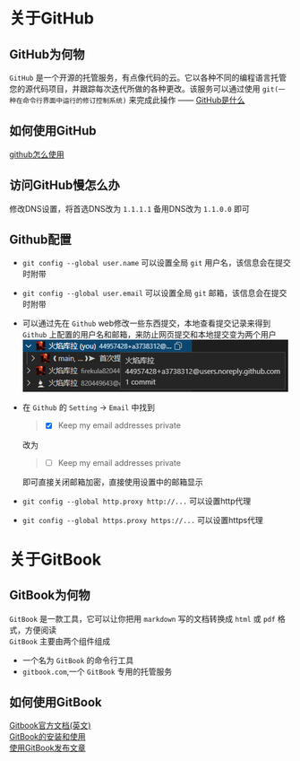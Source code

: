 # 关于GitHub

## GitHub为何物
`GitHub` 是一个开源的托管服务，有点像代码的云。它以各种不同的编程语言托管您的源代码项目，并跟踪每次迭代所做的各种更改。该服务可以通过使用 `git(一种在命令行界面中运行的修订控制系统)` 来完成此操作 —— [GitHub是什么](https://www.php.cn/tool/git/413611.html)

## 如何使用GitHub
[github怎么使用](https://www.php.cn/tool/git/418373.html)  
## 访问GitHub慢怎么办
修改DNS设置，将首选DNS改为 `1.1.1.1` 备用DNS改为 `1.1.0.0` 即可

## Github配置
* `git config --global user.name` 可以设置全局 `git` 用户名，该信息会在提交时附带  
* `git config --global user.email` 可以设置全局 `git` 邮箱，该信息会在提交时附带  
* 可以通过先在 `Github` web修改一些东西提交，本地查看提交记录来得到 `Github` 上配置的用户名和邮箱，来防止网页提交和本地提交变为两个用户  
    ![](./image/github1.jpg)  
* 在 `Github` 的 `Setting` -> `Email` 中找到 
  >- [x] Keep my email addresses private  
  
    改为
  >- [ ] Keep my email addresses private  

    即可直接关闭邮箱加密，直接使用设置中的邮箱显示
* `git config --global http.proxy http://...` 可以设置http代理
* `git config --global https.proxy https://...` 可以设置https代理

# 关于GitBook

## GitBook为何物
`GitBook` 是一款工具，它可以让你把用 `markdown` 写的文档转换成 `html` 或 `pdf` 格式，方便阅读  
`GitBook` 主要由两个组件组成
* 一个名为 `GitBook` 的命令行工具
* `gitbook.com`,一个 `GitBook` 专用的托管服务  

## 如何使用GitBook
[Gitbook官方文档(英文)](https://docs.gitbook.com/)  
[GitBook的安装和使用](https://www.jianshu.com/p/e86c702578df)  
[使用GitBook发布文章](https://learn-gitbook.gitbook.io/gitbook/fa-bu)
